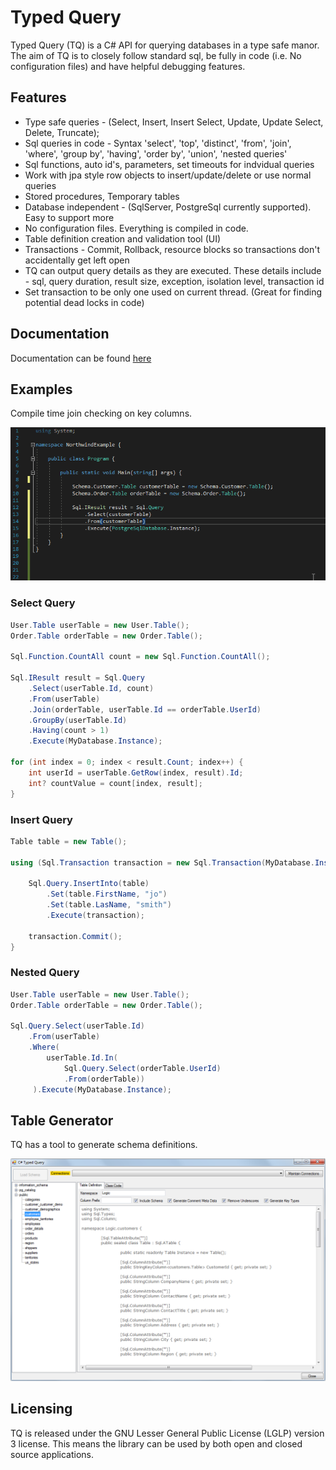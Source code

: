# Typed Query
Typed Query (TQ) is a C# API for querying databases in a type safe manor. The aim of TQ is to closely follow standard sql, be fully in code (i.e. No configuration files) and have helpful debugging features.

## Features
* Type safe queries - (Select, Insert, Insert Select, Update, Update Select, Delete, Truncate);
* Sql queries in code - Syntax 'select', 'top', 'distinct', 'from', 'join', 'where', 'group by', 'having', 'order by', 'union', 'nested queries'
* Sql functions, auto id's, parameters, set timeouts for indvidual queries
* Work with jpa style row objects to insert/update/delete or use normal queries
* Stored procedures, Temporary tables
* Database independent - (SqlServer, PostgreSql currently supported). Easy to support more
* No configuration files. Everything is compiled in code.
* Table definition creation and validation tool (UI)
* Transactions - Commit, Rollback, resource blocks so transactions don't accidentally get left open
* TQ can output query details as they are executed. These details include - sql, query duration, result size, exception, isolation level, transaction id
* Set transaction to be only one used on current thread. (Great for finding potential dead locks in code)

## Documentation
Documentation can be found [here](https://github.com/EndsOfTheEarth/Typed-Query/blob/master/Documentation/Documentation.md)

## Examples

Compile time join checking on key columns.

![Alt Text](https://raw.githubusercontent.com/EndsOfTheEarth/Typed-Query/master/Images/NorthwindJoinExample.gif)
### Select Query
```C#
User.Table userTable = new User.Table();
Order.Table orderTable = new Order.Table();
 
Sql.Function.CountAll count = new Sql.Function.CountAll();
 
Sql.IResult result = Sql.Query
    .Select(userTable.Id, count)
    .From(userTable)
    .Join(orderTable, userTable.Id == orderTable.UserId)
    .GroupBy(userTable.Id)
    .Having(count > 1)
    .Execute(MyDatabase.Instance);
 
for (int index = 0; index < result.Count; index++) {
    int userId = userTable.GetRow(index, result).Id;
    int? countValue = count[index, result];
}
```
### Insert Query
```C#
Table table = new Table();
 
using (Sql.Transaction transaction = new Sql.Transaction(MyDatabase.Instance)) {
 
    Sql.Query.InsertInto(table)
        .Set(table.FirstName, "jo")
        .Set(table.LasName, "smith")
        .Execute(transaction);
 
    transaction.Commit();
}
```
### Nested Query
```C#
User.Table userTable = new User.Table();
Order.Table orderTable = new Order.Table();
 
Sql.Query.Select(userTable.Id)
    .From(userTable)
    .Where(
        userTable.Id.In(
            Sql.Query.Select(orderTable.UserId)
            .From(orderTable))
     ).Execute(MyDatabase.Instance);
```

## Table Generator

TQ has a tool to generate schema definitions.

![Alt Text](https://raw.githubusercontent.com/EndsOfTheEarth/Typed-Query/master/Images/CodeDefinitionGenerator.png)
## Licensing
TQ is released under the GNU Lesser General Public License (LGLP) version 3 license. This means the library can be used by both open and closed source applications.
